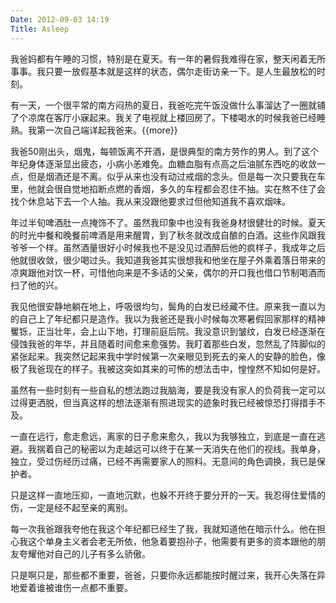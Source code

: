```yaml
---
Date: 2012-09-03 14:19
Title: Asleep
---
```


我爸妈都有午睡的习惯，特别是在夏天。有一年的暑假我难得在家，整天闲着无所事事。我只要一放假基本就是这样的状态，偶尔走街访亲一下。是人生最放松的时刻。

有一天，一个很平常的南方闷热的夏日，我爸吃完午饭没做什么事溜达了一圈就铺了个凉席在客厅小寐起来。我关了电视就上楼回房了。下楼喝水的时候我爸已经睡熟。我第一次自己端详起我爸来。{{more}}

我爸50刚出头，烟鬼，每顿饭离不开酒，是很典型的南方劳作的男人。到了这个年纪身体逐渐显出疲态，小病小恙难免。血糖血脂有点高之后油腻东西吃的收敛一点，但是烟酒还是不离。似乎从来也没有动过戒烟的念头。但是每一次只要我在车里，他就会很自觉地掐断点燃的香烟，多久的车程都会忍住不抽。实在熬不住了会找个休息站下去一个人抽。我从来没跟他要求过但他知道我不喜欢烟味。

年过半旬啤酒肚一点掩饰不了。虽然我印象中也没有我爸身材很健壮的时候。夏天的时光中餐和晚餐前啤酒是用来醒胃，到了秋冬就改成自酿的白酒。这些作风跟我爷爷一个样。虽然酒量很好小时候我也不是没见过酒醉后他的疯样子，我成年之后他就很收敛，很少喝过头。我知道我爸其实很想我和他坐在屋子外乘着落日带来的凉爽跟他对饮一杯，可惜他向来是不多话的父亲，偶尔的开口我也借口节制喝酒而扫了他的兴。

我见他很安静地躺在地上，呼吸很均匀，鬓角的白发已经藏不住。原来我一直以为的自己上了年纪都只是造作。我以为我爸还是我小时候每次寒暑假回家那样的精神矍铄，正当壮年，会上山下地，打理前庭后院。我没意识到皱纹，白发已经逐渐在侵蚀我爸的年华，并且随着时间愈来愈强势。我盯着那些白发，忽然乱了阵脚似的紧张起来。我突然记起来我中学时候第一次亲眼见到死去的亲人的安静的脸色，像极了我爸现在的样子。我被这突如其来的可怖的想法击中，惶惶然不知如何是好。

虽然有一些时刻有一些自私的想法跑过我脑海，要是我没有家人的负荷我一定可以过得更洒脱，但当真这样的想法逐渐有照进现实的迹象时我已经被惊恐打得措手不及。

一直在远行，愈走愈远，离家的日子愈来愈久，我以为我够独立，到底是一直在逃避。我揣着自己的秘密以为走越远可以终于在某一天消失在他们的视线。我单身，独立，受过伤经历过痛，已经不再需要家人的照料。无意间的角色调换，我已是保护者。

只是这样一直地压抑，一直地沉默，也躲不开终于要分开的一天。我忍得住爱情的伤，一定是经不起至亲的离别。

每一次我爸跟我夸他在我这个年纪都已经生了我，我就知道他在暗示什么。他在担心我这个单身主义者会老无所依，他急着要抱孙子，他需要有更多的资本跟他的朋友夸耀他对自己的儿子有多么骄傲。

只是啊只是，那些都不重要，爸爸，只要你永远都能按时醒过来，我开心失落在异地爱着谁被谁伤一点都不重要。